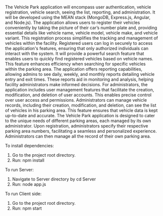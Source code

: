 The Vehicle Park application will encompass user authentication, vehicle registration, vehicle search, seeing the list, reporting, and administration. It will be developed using the MEAN stack (MongoDB, Express.js, Angular, and Node.js). The application allows users to register their vehicles conveniently by taking the picture of their car’s number plate and, providing essential details like vehicle name, vehicle model, vehicle make, and vehicle variant. This registration process simplifies the tracking and management of vehicles within the facility. Registered users can log in securely to access the application's features, ensuring that only authorized individuals can interact with the system. It will provide a powerful search feature that enables users to quickly find registered vehicles based on vehicle names. This feature enhances efficiency when searching for specific vehicles within the parking area. The application offers reporting capabilities, allowing admins to see daily, weekly, and monthly reports detailing vehicle entry and exit times. These reports aid in monitoring and analysis, helping facility administrators make informed decisions. For administrators, the application includes user management features that facilitate the creation, modification, and deletion of user accounts. This enables precise control over user access and permissions. Administrators can manage vehicle records, including their creation, modification, and deletion, can see the list of vehicles in his parking area. This feature ensures that vehicle data is kept up-to-date and accurate. The Vehicle Park application is designed to cater to the unique needs of different parking areas, each managed by its own administrator. Upon registration, administrators specify their respective parking area numbers, facilitating a seamless and personalized experience. Administrators can then manage all the record of their own parking area.

To install dependencies:
1) Go to the project root directory.
2) Run: npm install

To run Server:
1) Navigate to Server directory by cd Server
2) Run: node app.js

To run Client side:
1) Go to the project root directory.
2) Run: npm start 
